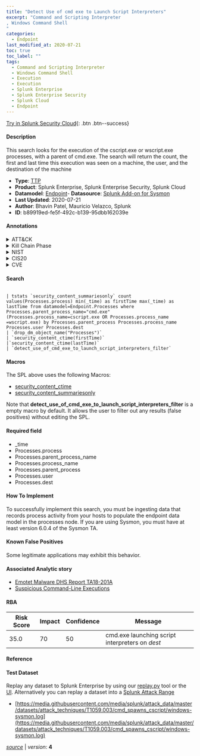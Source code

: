 ```yaml
---
title: "Detect Use of cmd exe to Launch Script Interpreters"
excerpt: "Command and Scripting Interpreter
, Windows Command Shell
"
categories:
  - Endpoint
last_modified_at: 2020-07-21
toc: true
toc_label: ""
tags:
  - Command and Scripting Interpreter
  - Windows Command Shell
  - Execution
  - Execution
  - Splunk Enterprise
  - Splunk Enterprise Security
  - Splunk Cloud
  - Endpoint
---
```




[Try in Splunk Security Cloud](https://www.splunk.com/en_splunk_app_enrichmentus/cyber-security.html){: .btn .btn--success}

#### Description

This search looks for the execution of the cscript.exe or wscript.exe processes, with a parent of cmd.exe. The search will return the count, the first and last time this execution was seen on a machine, the user, and the destination of the machine

- **Type**: [TTP](https://github.com/splunk/security_content/wiki/Detection-Analytic-Types)
- **Product**: Splunk Enterprise, Splunk Enterprise Security, Splunk Cloud
- **Datamodel**: [Endpoint](https://docs.splunk.com/Documentation/CIM/latest/User/Endpoint)- **Datasource**: [Splunk Add-on for Sysmon](https://splunkbase.splunk.com/app/5709)
- **Last Updated**: 2020-07-21
- **Author**: Bhavin Patel, Mauricio Velazco, Splunk
- **ID**: b89919ed-fe5f-492c-b139-95dbb162039e


#### Annotations

<details>
  <summary>ATT&CK</summary>

<div markdown="1">


| ID             | Technique        |  Tactic             |
| -------------- | ---------------- |-------------------- |
| [T1059](https://attack.mitre.org/techniques/T1059/) | Command and Scripting Interpreter | Execution |

| [T1059.003](https://attack.mitre.org/techniques/T1059/003/) | Windows Command Shell | Execution |

</div>
</details>


<details>
  <summary>Kill Chain Phase</summary>

<div markdown="1">

* Exploitation


</div>
</details>


<details>
  <summary>NIST</summary>

<div markdown="1">

* PR.PT
* DE.CM



</div>
</details>

<details>
  <summary>CIS20</summary>

<div markdown="1">

* CIS 8



</div>
</details>

<details>
  <summary>CVE</summary>

<div markdown="1">


</div>
</details>

#### Search

```

| tstats `security_content_summariesonly` count values(Processes.process) min(_time) as firstTime max(_time) as lastTime from datamodel=Endpoint.Processes where Processes.parent_process_name="cmd.exe" (Processes.process_name=cscript.exe OR Processes.process_name =wscript.exe) by Processes.parent_process Processes.process_name Processes.user Processes.dest 
| `drop_dm_object_name("Processes")` 
| `security_content_ctime(firstTime)`
|`security_content_ctime(lastTime)` 
| `detect_use_of_cmd_exe_to_launch_script_interpreters_filter`
```

#### Macros
The SPL above uses the following Macros:
* [security_content_ctime](https://github.com/splunk/security_content/blob/develop/macros/security_content_ctime.yml)
* [security_content_summariesonly](https://github.com/splunk/security_content/blob/develop/macros/security_content_summariesonly.yml)

Note that **detect_use_of_cmd_exe_to_launch_script_interpreters_filter** is a empty macro by default. It allows the user to filter out any results (false positives) without editing the SPL.

#### Required field
* _time
* Processes.process
* Processes.parent_process_name
* Processes.process_name
* Processes.parent_process
* Processes.user
* Processes.dest


#### How To Implement
To successfully implement this search, you must be ingesting data that records process activity from your hosts to populate the endpoint data model in the processes node. If you are using Sysmon, you must have at least version 6.0.4 of the Sysmon TA.

#### Known False Positives
Some legitimate applications may exhibit this behavior.

#### Associated Analytic story
* [Emotet Malware  DHS Report TA18-201A ](/stories/emotet_malware__dhs_report_ta18-201a_)
* [Suspicious Command-Line Executions](/stories/suspicious_command-line_executions)




#### RBA

| Risk Score  | Impact      | Confidence   | Message      |
| ----------- | ----------- |--------------|--------------|
| 35.0 | 70 | 50 | cmd.exe launching script interpreters on $dest$ |


#### Reference


#### Test Dataset
Replay any dataset to Splunk Enterprise by using our [replay.py](https://github.com/splunk/attack_data#using-replaypy) tool or the [UI](https://github.com/splunk/attack_data#using-ui).
Alternatively you can replay a dataset into a [Splunk Attack Range](https://github.com/splunk/attack_range#replay-dumps-into-attack-range-splunk-server)


* [https://media.githubusercontent.com/media/splunk/attack_data/master/datasets/attack_techniques/T1059.003/cmd_spawns_cscript/windows-sysmon.log](https://media.githubusercontent.com/media/splunk/attack_data/master/datasets/attack_techniques/T1059.003/cmd_spawns_cscript/windows-sysmon.log)



[*source*](https://github.com/splunk/security_content/tree/develop/detections/endpoint/detect_use_of_cmd_exe_to_launch_script_interpreters.yml) \| *version*: **4**